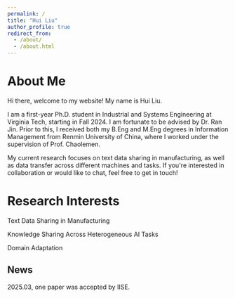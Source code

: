 ```yaml
---
permalink: /
title: "Hui Liu"
author_profile: true
redirect_from: 
  - /about/
  - /about.html
---
```


About Me
======
Hi there, welcome to my website! My name is Hui Liu.

I am a first-year Ph.D. student in Industrial and Systems Engineering at Virginia Tech, starting in Fall 2024. I am fortunate to be advised by Dr. Ran Jin. Prior to this, I received both my B.Eng and M.Eng degrees in Information Management from Renmin University of China, where I worked under the supervision of Prof. Chaolemen.

My current research focuses on text data sharing in manufacturing, as well as data transfer across different machines and tasks. If you're interested in collaboration or would like to chat, feel free to get in touch!

Research Interests
======
Text Data Sharing in Manufacturing

Knowledge Sharing Across Heterogeneous AI Tasks

Domain Adaptation

News
------
2025.03, one paper was accepted by IISE.


